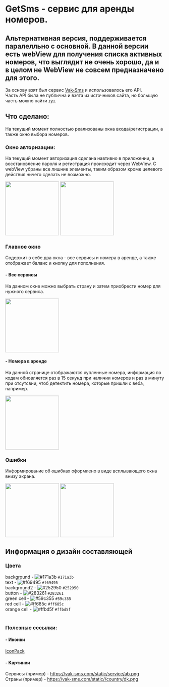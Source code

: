 # GetSms - сервис для аренды номеров.

## Альтернативная версия, поддерживается паралелльно с основной. В данной версии есть webView для получения списка активных номеров, что выглядит не очень хорошо, да и в целом не WebView не совсем предназначено для этого.

За основу взят был сервис [Vak-Sms](https://vak-sms.com) и использовалось его API.<br>
Часть API была не публична и взята из источников сайта, но большую часть можно
найти [тут](https://vak-sms.com/api/vak/).<br>

## Что сделано:

На текущий момент полностью реализованы окна входа/регистрации, а также окно выбора номеров.

### Окно авторизации:
На текущий момент авторизация сделана навтивно в приложении, а восстановление пароля и регистрация
происходит через WebView. C webView убраны все лишние элементы, таким образом кроме целевого действия ничего сделать не возможно.<br>

<img src="https://user-images.githubusercontent.com/68683848/228680043-46a71ef5-7bb2-402c-ba5a-58629b08ee0d.png" width="170" /> <img src="https://user-images.githubusercontent.com/68683848/229636597-a16760c1-8e9c-406e-b2d5-8fcf5c96dc92.png" width="170" />


### Главное окно

Содержит в себе два окна - все сервисы и номера в аренде, а также отображает баланс и кнопку для
пополнения.

#### - Все сервисы
На данном окне можно выбрать страну и затем приобрести номер для нужного сервиса. <br>

<img src="https://user-images.githubusercontent.com/68683848/228679367-353b83c3-36fd-497e-8cf6-3d6a010638f4.png" width="170" />

#### - Номера в аренде
На данной странице отображаются купленные номера, информация по кодам обновляется раз в 15 секунд при наличии номеров и раз в минуту при отсутсвии, чтоб детектить номера, которые пришли с веба, например.<br>

<img src="https://user-images.githubusercontent.com/68683848/229636240-798d1936-2a2a-4bb8-a3d5-ebfc10ef0c14.png" width="170" />

### Ошибки

Информирование об ошибках оформлено в виде всплывающего окна внизу экрана.<br>

<img src="https://user-images.githubusercontent.com/68683848/229637624-18d2ea4f-f0b2-441e-9910-de329f7f58a9.png" width="170" /> <img src="https://user-images.githubusercontent.com/68683848/229637636-3358513a-db1f-45aa-8d92-cc0bad0c772a.png" width="170" />

## Информация о дизайн составляющей

### Цвета<br>

background - ![#171a3b](https://placehold.co/15x15/171a3b/171a3b.png) `#171a3b`<br>
text - ![#f69495](https://placehold.co/15x15/f69495/f69495.png) `#f69495`<br>
background2 - ![#252950](https://placehold.co/15x15/f03c15/252950.png) `#252950`<br>
button - ![#283261](https://placehold.co/15x15/283261/283261.png) `#283261`<br>
green cell - ![#59c355](https://placehold.co/15x15/59c355/59c355.png) `#59c355`<br>
red cell - ![#ff685c](https://placehold.co/15x15/ff685c/ff685c.png) `#ff685c`<br>
orange cell -  ![#ffbd5f](https://placehold.co/15x15/ffbd5f/ffbd5f.png) `#ffbd5f`<br>
<br>

### Полезные сссылки:

#### - Иконки

[IconPack](https://www.svgrepo.com/collection/yandex-ui-filled-icons/2)

#### - Картинки

Сервисы (пример) - https://vak-sms.com/static/service/ab.png<br>
Страны (пример) - https://vak-sms.com/static//country/dk.png

